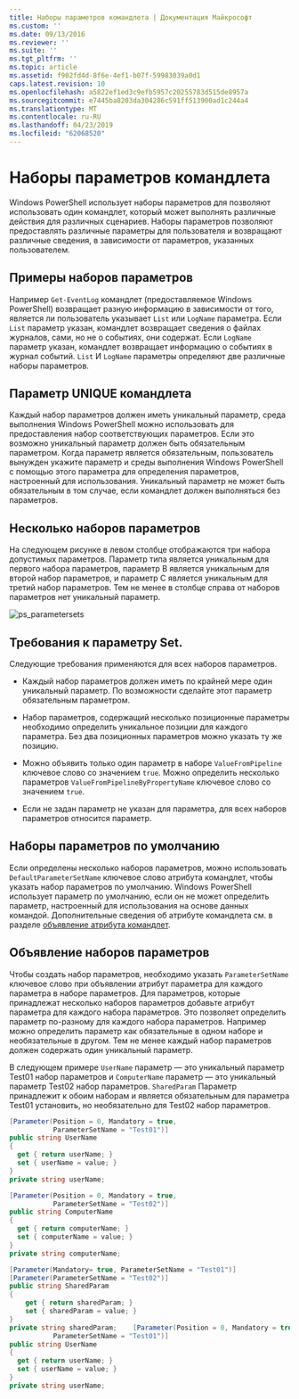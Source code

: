 ```yaml
---
title: Наборы параметров командлета | Документация Майкрософт
ms.custom: ''
ms.date: 09/13/2016
ms.reviewer: ''
ms.suite: ''
ms.tgt_pltfrm: ''
ms.topic: article
ms.assetid: f902fd4d-8f6e-4ef1-b07f-59983039a0d1
caps.latest.revision: 10
ms.openlocfilehash: a5822ef1ed3c9efb5957c20255783d515de8957a
ms.sourcegitcommit: e7445ba8203da304286c591ff513900ad1c244a4
ms.translationtype: MT
ms.contentlocale: ru-RU
ms.lasthandoff: 04/23/2019
ms.locfileid: "62068520"
---
```

# <a name="cmdlet-parameter-sets"></a>Наборы параметров командлета

Windows PowerShell использует наборы параметров для позволяют использовать один командлет, который может выполнять различные действия для различных сценариев. Наборы параметров позволяют предоставлять различные параметры для пользователя и возвращают различные сведения, в зависимости от параметров, указанных пользователем.

## <a name="examples-of-parameter-sets"></a>Примеры наборов параметров

Например `Get-EventLog` командлет (предоставляемое Windows PowerShell) возвращает разную информацию в зависимости от того, является ли пользователь указывает `List` или `LogName` параметра. Если `List` параметр указан, командлет возвращает сведения о файлах журналов, сами, но не о событиях, они содержат. Если `LogName` параметр указан, командлет возвращает информацию о событиях в журнал событий. `List` И `LogName` параметры определяют две различные наборы параметров.

## <a name="unique-parameter"></a>Параметр UNIQUE командлета

Каждый набор параметров должен иметь уникальный параметр, среда выполнения Windows PowerShell можно использовать для предоставления набор соответствующих параметров. Если это возможно уникальный параметр должен быть обязательным параметром. Когда параметр является обязательным, пользователь вынужден укажите параметр и среды выполнения Windows PowerShell с помощью этого параметра для определения параметров, настроенный для использования. Уникальный параметр не может быть обязательным в том случае, если командлет должен выполняться без параметров.

## <a name="multiple-parameter-sets"></a>Несколько наборов параметров

На следующем рисунке в левом столбце отображаются три набора допустимых параметров. Параметр типа является уникальным для первого набора параметров, параметр B является уникальным для второй набор параметров, и параметр C является уникальным для третий набор параметров. Тем не менее в столбце справа от наборов параметров нет уникальный параметр.

![ps_parametersets](../media/ps-parametersets.gif)

## <a name="parameter-set-requirements"></a>Требования к параметру Set.

Следующие требования применяются для всех наборов параметров.

- Каждый набор параметров должен иметь по крайней мере один уникальный параметр. По возможности сделайте этот параметр обязательным параметром.

- Набор параметров, содержащий несколько позиционные параметры необходимо определить уникальное позиции для каждого параметра. Без два позиционных параметров можно указать ту же позицию.

- Можно объявить только один параметр в наборе `ValueFromPipeline` ключевое слово со значением `true`. Можно определить несколько параметров `ValueFromPipelineByPropertyName` ключевое слово со значением `true`.

- Если не задан параметр не указан для параметра, для всех наборов параметров относится параметр.

## <a name="default-parameter-sets"></a>Наборы параметров по умолчанию

Если определены несколько наборов параметров, можно использовать `DefaultParameterSetName` ключевое слово атрибута командлет, чтобы указать набор параметров по умолчанию. Windows PowerShell использует параметр по умолчанию, если он не может определить параметр, настроенный для использования на основе данных командой. Дополнительные сведения об атрибуте командлета см. в разделе [объявление атрибута командлет](./cmdlet-attribute-declaration.md).

## <a name="declaring-parameter-sets"></a>Объявление наборов параметров

Чтобы создать набор параметров, необходимо указать `ParameterSetName` ключевое слово при объявлении атрибут параметра для каждого параметра в наборе параметров. Для параметров, которые принадлежат несколько наборов параметров добавьте атрибут параметра для каждого набора параметров. Это позволяет определить параметр по-разному для каждого набора параметров. Например можно определить параметр как обязательные в одном наборе и необязательные в другом. Тем не менее каждый набор параметров должен содержать один уникальный параметр.

В следующем примере `UserName` параметр — это уникальный параметр Test01 набор параметров и `ComputerName` параметр — это уникальный параметр Test02 набор параметров. `SharedParam` Параметр принадлежит к обоим наборам и является обязательным для параметра Test01 установить, но необязательно для Test02 набор параметров.

```csharp
[Parameter(Position = 0, Mandatory = true,
           ParameterSetName = "Test01")]
public string UserName
{
  get { return userName; }
  set { userName = value; }
}
private string userName;

[Parameter(Position = 0, Mandatory = true,
           ParameterSetName = "Test02")]
public string ComputerName
{
  get { return computerName; }
  set { computerName = value; }
}
private string computerName;

[Parameter(Mandatory= true, ParameterSetName = "Test01")]
[Parameter(ParameterSetName = "Test02")]
public string SharedParam
{
    get { return sharedParam; }
    set { sharedParam = value; }
}
private string sharedParam;    [Parameter(Position = 0, Mandatory = true,
           ParameterSetName = "Test01")]
public string UserName
{
  get { return userName; }
  set { userName = value; }
}
private string userName;
```